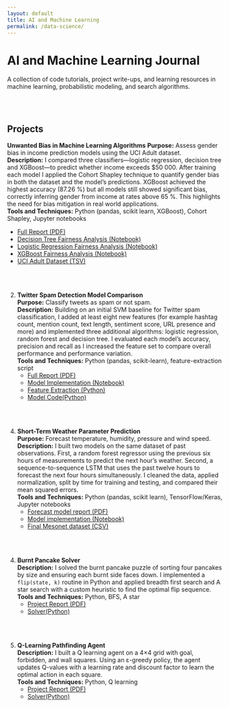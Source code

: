 ```yaml
---
layout: default
title: AI and Machine Learning
permalink: /data-science/
---
```


#  AI and Machine Learning Journal

A collection of code tutorials, project write-ups, and learning resources in machine learning, probabilistic modeling, and search algorithms.
<!--
## Learning

Begin here for theory notes, tutorials and lecture materials:  
* [Data Science Learning Resources →](/data-science/learning/)
-->
<br><br>

## Projects

**Unwanted Bias in Machine Learning Algorithms**
**Purpose:** Assess gender bias in income prediction models using the UCI Adult dataset.  
**Description:** I compared three classifiers—logistic regression, decision tree and XGBoost—to predict whether income exceeds \$50 000. After training each model I applied the Cohort Shapley technique to quantify gender bias in both the dataset and the model’s predictions. XGBoost achieved the highest accuracy (87.26 %) but all models still showed significant bias, correctly inferring gender from income at rates above 65 %. This highlights the need for bias mitigation in real world applications.  
**Tools and Techniques:** Python (pandas, scikit learn, XGBoost), Cohort Shapley, Jupyter notebooks  

* [Full Report (PDF)](works/group_5_materials/group_5_report.pdf)  
* [Decision Tree Fairness Analysis (Notebook)](works/group_5_materials/Adult_fairness_DecisionTree.ipynb)  
* [Logistic Regression Fairness Analysis (Notebook)](works/group_5_materials/Adult_fairness_LogisticRegression.ipynb)  
* [XGBoost Fairness Analysis (Notebook)](works/group_5_materials/Adult_fairness_XGboost.ipynb)  
* [UCI Adult Dataset (TSV)](works/group_5_materials/adult.tsv)


<br><br>

2. **Twitter Spam Detection Model Comparison**  
**Purpose:** Classify tweets as spam or not spam.  
**Description:** Building on an initial SVM baseline for Twitter spam classification, I added at least eight new features (for example hashtag count, mention count, text length, sentiment score, URL presence and more) and implemented three additional algorithms: logistic regression, random forest and decision tree. I evaluated each model’s accuracy, precision and recall as I increased the feature set to compare overall performance and performance variation.  
   **Tools and Techniques:** Python (pandas, scikit-learn), feature-extraction script  
   * [Full Report (PDF)](/data-science/works/x_classification/hw1report%20(1).pdf)
   * [Model Implementation (Notebook)](../data-science/works/x_classification/hw1.ipynb)
   * [Feature Extraction (Python)](../data-science/works/x_classification/get_feature.py)
   * [Model Code(Python)](../data-science/works/x_classification/x_class.py)

<br><br>

4. **Short-Term Weather Parameter Prediction**  
   **Purpose:** Forecast temperature, humidity, pressure and wind speed.  
   **Description:** I built two models on the same dataset of past observations. First, a random forest regressor using the previous six hours of measurements to predict the next hour’s weather. Second, a sequence-to-sequence LSTM that uses the past twelve hours to forecast the next four hours simultaneously. I cleaned the data, applied normalization, split by time for training and testing, and compared their mean squared errors.  
   **Tools and Techniques:** Python (pandas, scikit learn), TensorFlow/Keras, Jupyter notebooks  
   * [Forecast model report (PDF)](works/weather_prediction/Predicting%20Short-Term%20Weather%20Parameters%20with%20Random%20Forest%20and%20LSTM.pdf)  
   * [Model implementation (Notebook)](works/weather_prediction/Project4%20%281%29.ipynb)  
   * [Final Mesonet dataset (CSV)](works/weather_prediction/Final%20Mesonet%20Dataset.csv)

<br><br>

4. **Burnt Pancake Solver**  
   **Description:** I solved the burnt pancake puzzle of sorting four pancakes by size and ensuring each burnt side faces down. I implemented a `flip(state, k)` routine in Python and applied breadth first search and A star search with a custom heuristic to find the optimal flip sequence.  
   **Tools and Techniques:** Python, BFS, A star  
   * [Project Report (PDF)](../data-science/works/Burnt_Pancake/Burnt_Pancake.pdf)
   * [Solver(Python)](../data-science/works/Burnt_Pancake/burnt_pancake.py)
     
<br><br>

5. **Q-Learning Pathfinding Agent**  
   **Description:** I built a Q learning agent on a 4×4 grid with goal, forbidden, and wall squares. Using an ε-greedy policy, the agent updates Q-values with a learning rate and discount factor to learn the optimal action in each square.  
   **Tools and Techniques:** Python, Q learning  
   * [Project Report (PDF)](../data-science/Q-learn/Qlearn.pdf)
   * [Solver(Python)](../data-science/Q-learn/qlearn.py)
     

